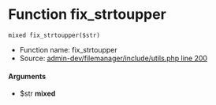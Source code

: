 Function fix_strtoupper
===========================





    mixed fix_strtoupper($str)

* Function name: fix_strtoupper
* Source: [admin-dev/filemanager/include/utils.php line 200](https://github.com/PrestaShop/PrestaShop/blob/1.6.1.1/admin-dev/filemanager/include/utils.php#L200)

#### Arguments
* $str **mixed**

